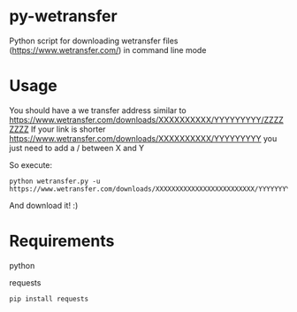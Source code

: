 py-wetransfer
=============

Python script for downloading wetransfer files (https://www.wetransfer.com/) in command line mode

Usage
=====

You should have a we transfer address similar to https://www.wetransfer.com/downloads/XXXXXXXXXX/YYYYYYYYY/ZZZZZZZZ
If your link is shorter https://www.wetransfer.com/downloads/XXXXXXXXXX/YYYYYYYYY you just need to add a / between X and Y

So execute:

    python wetransfer.py -u https://www.wetransfer.com/downloads/XXXXXXXXXXXXXXXXXXXXXXXXX/YYYYYYYYYYYYYYYYYYYYYYYYYYYYYYY/ZZZZZ

And download it! :)

Requirements
=============

python

requests

    pip install requests

